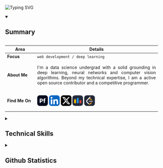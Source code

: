 ![Typing SVG](https://readme-typing-svg.demolab.com?font=Jersey+10&size=45&pause=400&vCenter=true&center=false&width=800&color=F37626&lines=Welcome+to+my+github+profile+:];Make+sure+to+follow+and+leave+a+star!;)

<details open>
<summary><h2>Summary</h2></summary>

<div style="overflow-x: auto;">

<table>
  <thead>
    <tr>
      <th>&nbsp;&nbsp;&nbsp;&nbsp;&nbsp;&nbsp;&nbsp;Area&nbsp;&nbsp;&nbsp;&nbsp;&nbsp;&nbsp;&nbsp;</th>
      <th>Details</th>
    </tr>
  </thead>
  <tbody>
    <tr>
      <td><strong>Focus</strong></td>
      <td><code>web development / deep learning</code></td>
    </tr>
    <tr>
      <td><strong>About Me</strong></td>
      <td>
        <p align="justify">
I'm a data science undergrad with a solid grounding in deep learning, neural networks and computer vision algorithms. Beyond my technical expertise, I am a active open source contributor and a competitive programmer.
<!--I'm a Data Science undergraduate student with a passion for building meaningful projects at the intersection of data, design, and development. I'm deeply immersed in Deep Learning, Web Development, and Competitive Programming. I'm currently building <a href="https://www.404donut.com">404donut</a>, you can explore my <a href="https://www.akasewang.me/projects">projects</a> and <a href="https://www.akasewang.me/demos">demos</a> in my <a href="https://www.akasewang.me">portfolio</a> and follow my learning journey on my <a href="https://www.akasewang.me/posts">personal blog</a>.
Beyond technology, I love exploring the world through travel and my camera lens (view my <a href="https://www.akasewang.me/photos">photography</a>). I'm also an avid consumer of stories in all forms, you can check out my <a href="https://www.akasewang.me/photos">media consumption</a> too.
Currently based in Bengaluru, I'm always open to connecting for a coffee and a good conversation or an exciting collaboration!-->
        </p>
      </td>
    </tr>
    <tr>
      <td><strong>Find Me On</strong></td>
      <td>
        <p align="left">
          <a href="https://akasewang.me" target="_blank"><img align="center" width="35px" src="icons/socials/portfolio.svg" alt="akasewang"/></a>
          <a href="https://linkedin.com/in/akasewang" target="_blank"><img align="center" src="icons/socials/linkedin.svg" width="35px" alt="linkedin"/></a>
          <a href="https://x.com/akasewang" target="_blank"><img align="center" src="icons/socials/x.svg" width="35px" alt="x"/></a>
          <!--<a href="https://youtube.com/@akasewang" target="_blank"><img align="center" src="icons/socials/youtube.svg" width="35px" alt="youtube"/></a>-->
          <!--<a href="https://instagram.com/akasewang" target="_blank"><img align="center" src="icons/socials/instagram.svg" width="35px" alt="instagram"/></a>-->
          <!--<a href="https://www.kaggle.com/akasewang" target="_blank"><img align="center" width="35px" src="icons/socials/kaggle.svg" alt="kaggle"/></a>-->
          <!--<a href="https://behance.com/akasewang" target="_blank"><img align="center" width="35px" src="icons/socials/behance.svg" alt="behance"/></a>-->
          <a href="https://codeforces.com/profile/akasewang" target="_blank"><img align="center" width="35px" src="icons/socials/codeforces.svg" alt="codeforces"/></a>
          <!--<a href="https://atcoder.jp/users/akasewang" target="_blank"><img align="center" width="35px" src="icons/socials/atcoder.svg" alt="atcoder"/></a>-->
          <!--<a href="https://profiles.topcoder.com/akasewang" target="_blank"><img align="center" width="35px" src="icons/socials/topcoder.svg" alt="topcoder"/></a>-->
          <!--<a href="https://www.hackerrank.com/profile/akasewang" target="_blank"><img align="center" width="35px" src="icons/socials/hackerrank.svg" alt="hackerrank"/></a>-->
          <a href="https://leetcode.com/u/akasewang/" target="_blank"><img align="center" width="35px" src="icons/socials/leetcode.svg" alt="leetcode"/></a>
        </p>
      </td>
    </tr>
  </tbody>
</table>

</div>

</details>



<details>
<summary><h2>Technical Skills</h2></summary>

<div style="overflow-x: auto;">

<table>
  <thead>
    <tr>
      <th>&nbsp;&nbsp;&nbsp;&nbsp;&nbsp;&nbsp;&nbsp;&nbsp;&nbsp;&nbsp;&nbsp;&nbsp;&nbsp;&nbsp;&nbsp;&nbsp;Category&nbsp;&nbsp;&nbsp;&nbsp;&nbsp;&nbsp;&nbsp;&nbsp;&nbsp;&nbsp;&nbsp;&nbsp;&nbsp;&nbsp;&nbsp;&nbsp;</th>
      <th>Skills</th>
    </tr>
  </thead>
<tbody>
    <tr>
      <td><strong>Programming & Markup</strong></td>
      <td>
        <img src="icons/skills/html.svg" width="35px" alt="html"/>
        <img src="icons/skills/css.svg" width="35px" alt="css"/>
        <img src="icons/skills/javascript.svg" width="35px" alt="javascript"/>
        <img src="icons/skills/typescript.svg" width="35px" alt="typescript"/>
        <img src="icons/skills/python.svg" width="35px" alt="python"/>
        <img src="icons/skills/java.svg" width="35px" alt="java"/>
        <img src="icons/skills/c.svg" width="35px" alt="c"/>
        <img src="icons/skills/cpp.svg" width="35px" alt="cpp"/>
        <img src="icons/skills/golang.svg" width="35px" alt="golang"/>
        <img src="icons/skills/r.svg" width="35px" alt="r"/>
        <img src="icons/skills/matlab.svg" width="35px" alt="matlab"/>
      </td>
    </tr>
    <tr>
      <td><strong>Web Development</strong></td>
      <td>
        <img src="icons/skills/react.svg" width="35px" alt="react"/>
        <img src="icons/skills/nextjs.svg" width="35px" alt="nextjs"/>
        <img src="icons/skills/vuejs.svg" width="35px" alt="vue"/>
        <img src="icons/skills/nuxtjs.svg" width="35px" alt="nuxtjs"/>
        <img src="icons/skills/svelte.svg" width="35px" alt="svelte"/>
        <img src="icons/skills/redux.svg" width="35px" alt="redux"/>
        <img src="icons/skills/tailwindcss.svg" width="35px" alt="tailwindcss"/>
        <img src="icons/skills/jquery.svg" width="35px" alt="jquery"/>
        <img src="icons/skills/threejs.svg" width="35px" alt="threejs"/>
        <img src="icons/skills/gsap.svg" width="35px" alt="gsap"/>
        <img src="icons/skills/vite.svg" width="35px" alt="vite"/>
        <img src="icons/skills/nodejs.svg" width="35px" alt="nodejs"/>
        <img src="icons/skills/expressjs.svg" width="35px" alt="expressjs"/>
        <img src="icons/skills/django.svg" width="35px" alt="django"/>
        <img src="icons/skills/flask.svg" width="35px" alt="flask"/>
      </td>
    </tr>
    <tr>
      <td><strong>Databases & ORMs</strong></td>
      <td>
        <img src="icons/skills/mysql.svg" width="35px" alt="mysql"/>
        <img src="icons/skills/postgresql.svg" width="35px" alt="postgresql"/>
        <img src="icons/skills/mongodb.svg" width="35px" alt="mongodb"/>
        <img src="icons/skills/neon.svg" width="35px" alt="neon"/>
        <img src="icons/skills/prisma.svg" width="35px" alt="prisma"/>
      </td>
    </tr>
    <tr>
      <td><strong>Cloud, DevOps & Hosting</strong></td>
      <td>
        <img src="icons/skills/aws.svg" width="35px" alt="aws"/>
        <img src="icons/skills/azure.svg" width="35px" alt="azure"/>
        <img src="icons/skills/lambda.svg" width="35px" alt="lambda"/>
        <img src="icons/skills/docker.svg" width="35px" alt="docker"/>
        <img src="icons/skills/kubernetes.svg" width="35px" alt="kubernetes"/>
        <img src="icons/skills/firebase.svg" width="35px" alt="firebase"/>
      </td>
    </tr>
    <tr>
      <td><strong>Data Science & Machine Learning</strong></td>
      <td>
        <img src="icons/skills/pytorch.svg" width="35px" alt="pytorch"/>
        <img src="icons/skills/tensorflow.svg" width="35px" alt="tensorflow"/>
        <img src="icons/skills/scikitlearn.svg" width="35px" alt="scikitlearn"/>
        <img src="icons/skills/numpy.svg" width="35px" alt="numpy"/>
        <img src="icons/skills/pandas.svg" width="35px" alt="pandas"/>
        <img src="icons/skills/matplotlib.svg" width="35px" alt="matplotlib"/>
        <img src="icons/skills/seaborn.svg" width="35px" alt="seaborn"/>
        <img src="icons/skills/tableau.svg" width="35px" alt="tableau"/>
        <img src="icons/skills/streamlit.svg" width="35px" alt="streamlit"/>
        <img src="icons/skills/langchain.svg" width="35px" alt="langchain"/>
        <img src="icons/skills/cuda.svg" width="35px" alt="cuda"/>
        <img src="icons/skills/pyspark.svg" width="35px" alt="pyspark"/>
        <img src="icons/skills/hadoop.svg" width="35px" alt="hadoop"/>
      </td>
    </tr>
    <tr>
      <td><strong>Blockchain & Web3</strong></td>
      <td>
          <img src="icons/skills/solidity.svg" width="35px" alt="solidity"/>
          <img src="icons/skills/solana.svg" width="35px" alt="solana"/>
      </td>
    </tr>
    <tr>
      <td><strong>Software, Hardware & Tools</strong></td>
      <td>
        <img src="icons/skills/git.svg" width="35px" alt="git"/>
        <img src="icons/skills/npm.svg" width="35px" alt="npm"/>
        <img src="icons/skills/postman.svg" width="35px" alt="postman"/>
        <img src="icons/skills/blender.svg" width="35px" alt="blender"/>
        <img src="icons/skills/autocad.svg" width="35px" alt="autocad"/>
        <img src="icons/skills/wordpress.svg" width="35px" alt="wordpress"/>
        <img src="icons/skills/latex.svg" width="35px" alt="latex"/>
        <img src="icons/skills/raspberrypi.svg" width="35px" alt="raspberrypi"/>
        <img src="icons/skills/arduino.svg" width="35px" alt="arduino"/>
      </td>
    </tr>
  </tbody>
</table>

</div>

</details>

<details>
<summary><h2>Github Statistics</h2></summary>

<div style="overflow-x: auto;">

<table style="min-width: 800px;">
  <thead>
    <tr>
      <th style="text-align: center;">GitHub Stats</th>
      <th style="text-align: center;">Top Languages</th>
    </tr>
  </thead>
  <tbody>
    <tr>
      <td align="center">
        <img src="https://github-readme-stats.vercel.app/api?username=akasewang&hide_border=false&include_all_commits=false&count_private=false&theme=merko" alt="GitHub Stats" />
      </td>
      <td align="center">
        <img src="https://github-readme-stats.vercel.app/api/top-langs/?username=akasewang&hide_border=false&include_all_commits=false&count_private=false&layout=compact&theme=merko" alt="Top Languages" />
      </td>
    </tr>
    <tr>
      <td colspan="2" align="center">
        <p><strong>Note:</strong> Top languages is only a metric of the languages my public code consists of and doesn't reflect experience or skill level.</p>
      </td>
    </tr>
    <tr>
      <td colspan="2" align="center">
        <img src="https://github-readme-activity-graph.vercel.app/graph?username=akasewang&theme=merko&hide_border=false" alt="GitHub Contribution Graph" />
      </td>
    </tr>
  </tbody>
</table>

</div>

</details>
